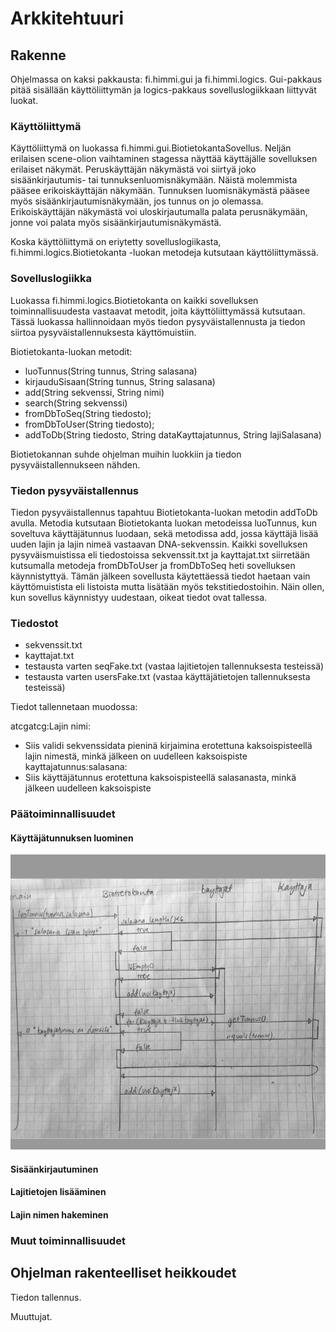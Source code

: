 # Arkkitehtuuri

## Rakenne

Ohjelmassa on kaksi pakkausta: fi.himmi.gui ja fi.himmi.logics. Gui-pakkaus pitää sisällään käyttöliittymän ja logics-pakkaus sovelluslogiikkaan liittyvät luokat.

### Käyttöliittymä

Käyttöliittymä on luokassa fi.himmi.gui.BiotietokantaSovellus. Neljän erilaisen scene-olion vaihtaminen stagessa näyttää käyttäjälle sovelluksen erilaiset näkymät. Peruskäyttäjän näkymästä voi siirtyä joko sisäänkirjautumis- tai tunnuksenluomisnäkymään. Näistä molemmista pääsee erikoiskäyttäjän näkymään. Tunnuksen luomisnäkymästä pääsee myös sisäänkirjautumisnäkymään, jos tunnus on jo olemassa. Erikoiskäyttäjän näkymästä voi uloskirjautumalla palata perusnäkymään, jonne voi palata myös sisäänkirjautumisnäkymästä.

Koska käyttöliittymä on eriytetty sovelluslogiikasta, fi.himmi.logics.Biotietokanta -luokan metodeja kutsutaan käyttöliittymässä. 

### Sovelluslogiikka

Luokassa fi.himmi.logics.Biotietokanta on kaikki sovelluksen toiminnallisuudesta vastaavat metodit, joita käyttöliittymässä kutsutaan. Tässä luokassa hallinnoidaan myös tiedon pysyväistallennusta ja tiedon siirtoa pysyväistallennuksesta käyttömuistiin.

Biotietokanta-luokan metodit:

* luoTunnus(String tunnus, String salasana)
* kirjauduSisaan(String tunnus, String salasana)
* add(String sekvenssi, String nimi)
* search(String sekvenssi)
* fromDbToSeq(String tiedosto);
* fromDbToUser(String tiedosto);
* addToDb(String tiedosto, String dataKayttajatunnus, String lajiSalasana)

Biotietokannan suhde ohjelman muihin luokkiin ja tiedon pysyväistallennukseen nähden.

### Tiedon pysyväistallennus

Tiedon pysyväistallennus tapahtuu Biotietokanta-luokan metodin addToDb avulla. Metodia kutsutaan Biotietokanta luokan metodeissa luoTunnus, kun soveltuva käyttäjätunnus luodaan, sekä metodissa add, jossa käyttäjä lisää uuden lajin ja lajin nimeä vastaavan DNA-sekvenssin. Kaikki sovelluksen pysyväismuistissa eli tiedostoissa sekvenssit.txt ja kayttajat.txt siirretään kutsumalla metodeja fromDbToUser ja fromDbToSeq heti sovelluksen käynnistyttyä. Tämän jälkeen sovellusta käytettäessä tiedot haetaan vain käyttömuistista eli listoista mutta lisätään myös tekstitiedostoihin. Näin ollen, kun sovellus käynnistyy uudestaan, oikeat tiedot ovat tallessa.

### Tiedostot

* sekvenssit.txt
* kayttajat.txt
* testausta varten seqFake.txt (vastaa lajitietojen tallennuksesta testeissä)
* testausta varten usersFake.txt (vastaa käyttäjätietojen tallennuksesta testeissä)

Tiedot tallennetaan muodossa:

atcgatcg:Lajin nimi:
* Siis validi sekvenssidata pieninä kirjaimina erotettuna kaksoispisteellä lajin nimestä, minkä jälkeen on uudelleen kaksoispiste
kayttajatunnus:salasana:
* Siis käyttäjätunnus erotettuna kaksoispisteellä salasanasta, minkä jälkeen uudelleen kaksoispiste

### Päätoiminnallisuudet

#### Käyttäjätunnuksen luominen

![kuva](/dokumentaatio/kuvat/Screenshot%20(24).png)

#### Sisäänkirjautuminen

#### Lajitietojen lisääminen

#### Lajin nimen hakeminen

### Muut toiminnallisuudet

## Ohjelman rakenteelliset heikkoudet

Tiedon tallennus.

Muuttujat.
